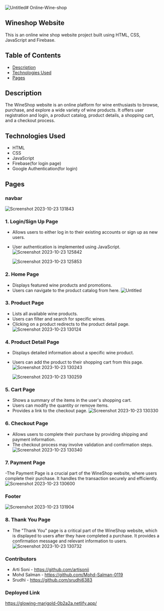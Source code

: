 ![Untitled](https://github.com/srudhi6383/Online-Wine-shop/assets/112762975/cca5498d-9488-4132-a3f6-e119ba7053aa)# Online-Wine-shop

## Wineshop Website 

This is an online wine shop website project built using HTML, CSS, JavaScript and Firebase. 

## Table of Contents

- [Description](#description)
- [Technologies Used](#technologies-used)
- [Pages](#pages)

  


## Description

The WineShop website is an online platform for wine enthusiasts to browse, purchase, and explore a wide variety of wine products. It offers user registration and login, a product catalog, product details, a shopping cart, and a checkout process.

## Technologies Used

- HTML
- CSS
- JavaScript
- Firebase(for login page)
- Google Authentication(for login)


## Pages
### navbar
![Screenshot 2023-10-23 131843](https://github.com/srudhi6383/Online-Wine-shop/assets/139768344/8a342ab8-3d57-4384-85ad-7db95f2bcc67)


### 1. Login/Sign Up Page

- Allows users to either log in to their existing accounts or sign up as new users.
- User authentication is implemented using JavaScript.
  ![Screenshot 2023-10-23 125842](https://github.com/srudhi6383/Online-Wine-shop/assets/139768344/61cc99eb-caa2-4ddb-88bf-84e81bd20947)
  
  ![Screenshot 2023-10-23 125853](https://github.com/srudhi6383/Online-Wine-shop/assets/139768344/81ba993e-ef67-4efc-974d-356fe26dbdaa)





### 2. Home Page

- Displays featured wine products and promotions.
- Users can navigate to the product catalog from here.
![Untitled](https://github.com/srudhi6383/Online-Wine-shop/assets/112762975/d1049986-7c75-48f1-bbe9-9e21e8744d3d)

### 3. Product Page

- Lists all available wine products.
- Users can filter and search for specific wines.
- Clicking on a product redirects to the product detail page.
  ![Screenshot 2023-10-23 130124](https://github.com/srudhi6383/Online-Wine-shop/assets/139768344/c1e60cd1-f896-4ec6-a428-504a192d87ea)


### 4. Product Detail Page

- Displays detailed information about a specific wine product.
- Users can add the product to their shopping cart from this page.
  ![Screenshot 2023-10-23 130243](https://github.com/srudhi6383/Online-Wine-shop/assets/139768344/71616294-69dc-4c40-93b3-c7005d5d7f70)
  
  ![Screenshot 2023-10-23 130259](https://github.com/srudhi6383/Online-Wine-shop/assets/139768344/fbf7e77f-2550-4a3e-9706-dcc9fcec971a)



### 5. Cart Page

- Shows a summary of the items in the user's shopping cart.
- Users can modify the quantity or remove items.
- Provides a link to the checkout page.
  ![Screenshot 2023-10-23 130330](https://github.com/srudhi6383/Online-Wine-shop/assets/139768344/00e536a3-4da9-4983-b226-5dfd19c68c35)


### 6. Checkout Page

- Allows users to complete their purchase by providing shipping and payment information.
- The checkout process may involve validation and confirmation steps.
  ![Screenshot 2023-10-23 130340](https://github.com/srudhi6383/Online-Wine-shop/assets/139768344/cf257711-6a57-4fe3-9820-4b26a50d70ac)



### 7. Payment Page
 -The Payment Page is a crucial part of the WineShop website, where users complete their purchase. It handles the transaction securely and efficiently.
 ![Screenshot 2023-10-23 130600](https://github.com/srudhi6383/Online-Wine-shop/assets/139768344/6bbdd481-5e1c-4d91-8d4c-f8d67e675828)

 ### Footer
![Screenshot 2023-10-23 131904](https://github.com/srudhi6383/Online-Wine-shop/assets/139768344/9aebd949-5818-4a7e-beec-cb52fd4d63d9)


 ### 8. Thank You Page
  - The "Thank You" page is a critical part of the WineShop website, which is displayed to users after they have completed a purchase. It provides a confirmation message and relevant information to users.
  ![Screenshot 2023-10-23 130732](https://github.com/srudhi6383/Online-Wine-shop/assets/139768344/b2c16c92-4903-444e-820d-184c21660125)


### Contributors
- Arti Soni - https://github.com/artisonii
- Mohd Salman - https://github.com/Mohd-Salman-0119
- Srudhi - https://github.com/srudhi6383

### Deployed Link
https://glowing-marigold-0b2a2a.netlify.app/
